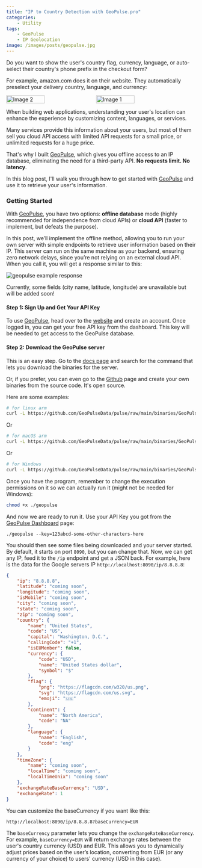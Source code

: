 ```yaml
---
title: "IP to Country Detection with GeoPulse.pro"
categories:
    - Utility
tags:
    - GeoPulse
    - IP Geolocation
image: /images/posts/geopulse.jpg
---
```


Do you want to show the user's country flag, currency, language, or auto-select their country's phone prefix in the checkout form?

For example, amazon.com does it on their website. They automatically preselect your delivery country, language, and currency:
<div style="display: flex; flex-direction: row; gap:12px; align-items: center">
    <img src="/images/posts/geopulse-amazon-2.png" alt="Image 2" width="45%" height="auto">
    <img src="/images/posts/geopulse-amazon.png" alt="Image 1" width="45%" height="auto">
</div>

When building web applications, understanding your user's location can enhance the experience by customizing content, languages, or services.

Many services provide this information about your users, but most of them sell you cloud API access with limited API requests for a small price, or unlimited requests for a huge price.

That's why I built [GeoPulse](https://geopulse.pro/), which gives you offline access to an IP database, eliminating the need for a third-party API. **No requests limit. No latency**. 

In this blog post, I'll walk you through how to get started with [GeoPulse](https://geopulse.pro/) and use it to retrieve your user's information.

### Getting Started
With [GeoPulse](https://geopulse.pro/), you have two options: **offline database** mode (highly recommended for independence from cloud APIs) or **cloud API** (faster to implement, but defeats the purpose).

In this post, we’ll implement the offline method, allowing you to run your own server with simple endpoints to retrieve user information based on their IP.
This server can run on the same machine as your backend, ensuring zero network delays, since you’re not relying on an external cloud API. When you call it, you will get a response similar to this:

![geopulse example response](/images/posts/geopulse-amazon-3.png)

Currently, some fields (city name, latitude, longitude) are unavailable but will be added soon!

#### Step 1: Sign Up and Get Your API Key

To use [GeoPulse](https://geopulse.pro/), head over to the [website](https://geopulse.pro/) and create an account. 
Once logged in, you can get your free API key from the dashboard. This key will be needed to get access to the GeoPulse database.

#### Step 2: Download the GeoPulse server
This is an easy step. Go to the [docs page](https://geopulse.pro/docs) and search for the command that lets you download the binaries for the server.

Or, if you prefer, you can even go to the [Github](https://github.com/GeoPulseData/pulse) page and create your own binaries from the source code. It's open source.

Here are some examples:
```bash
# for linux arm
curl -L https://github.com/GeoPulseData/pulse/raw/main/binaries/GeoPulse-linux-arm -o geopulse
```
Or
```bash
# for macOS arm
curl -L https://github.com/GeoPulseData/pulse/raw/main/binaries/GeoPulse-macos-arm -o geopulse
```
Or
```bash
# for Windows
curl -L https://github.com/GeoPulseData/pulse/raw/main/binaries/GeoPulse-windows.exe -o geopulse
```

Once you have the program, remember to change the execution permissions on it so we can actually run it (might not be needed for Windows):
```bash
chmod +x ./geopulse
```

And now we are ready to run it. Use your API Key you got from the [GeoPulse Dashboard](https://geopulse.pro/dashboard) page:
```shell
./geopulse --key=123abcd-some-other-characters-here
```

You should then see some files being downloaded and your server started. By default, it starts on port `8090`, but you can change that.
Now, we can get any IP, feed it to the `/ip` endpoint and get a JSON back. For example, here is the data for the Google servers IP `http://localhost:8090/ip/8.8.8.8`:
```json
{
	"ip": "8.8.8.8",
	"latitude": "coming soon",
	"longitude": "coming soon",
	"isMobile": "coming soon",
	"city": "coming soon",
	"state": "coming soon",
	"zip": "coming soon",
	"country": {
		"name": "United States",
		"code": "US",
		"capital": "Washington, D.C.",
		"callingCode": "+1",
		"isEUMember": false,
		"currency": {
			"code": "USD",
			"name": "United States dollar",
			"symbol": "$"
		},
		"flag": {
			"png": "https://flagcdn.com/w320/us.png",
			"svg": "https://flagcdn.com/us.svg",
			"emoji": "🇺🇸"
		},
		"continent": {
			"name": "North America",
			"code": "NA"
		},
		"language": {
			"name": "English",
			"code": "eng"
		}
	},
	"timeZone": {
		"name": "coming soon",
		"localTime": "coming soon",
		"localTimeUnix": "coming soon"
	},
	"exchangeRateBaseCurrency": "USD",
	"exchangeRate": 1
}
```

You can customize the baseCurrency if you want like this:
```shell
http://localhost:8090/ip/8.8.8.8?baseCurrency=EUR
```

The `baseCurrency` parameter lets you change the `exchangeRateBaseCurrency`. For example, `baseCurrency=EUR` will return exchange rates between the user's country currency (USD) and EUR.
This allows you to dynamically adjust prices based on the user’s location, converting from EUR (or any currency of your choice) to users' currency (USD in this case). 


